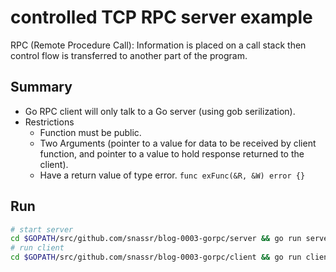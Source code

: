 # controlled TCP RPC server example

RPC (Remote Procedure Call): Information is placed on a call stack then control flow is transferred to another part of the program.

## Summary
- Go RPC client will only talk to a Go server (using gob serilization).
- Restrictions
    - Function must be public.
    - Two Arguments (pointer to a value for data to be received by client function, and pointer to a value to hold response returned to the client).
    - Have a return value of type error. ```func exFunc(&R, &W) error {}```

## Run
```bash
# start server
cd $GOPATH/src/github.com/snassr/blog-0003-gorpc/server && go run server.go
# run client
cd $GOPATH/src/github.com/snassr/blog-0003-gorpc/client && go run client.go
```